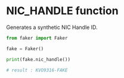 # **NIC_HANDLE** function

Generates a synthetic NIC Handle ID.

```py
from faker import Faker

fake = Faker()

print(fake.nic_handle())

# result : KVO9316-FAKE
```
